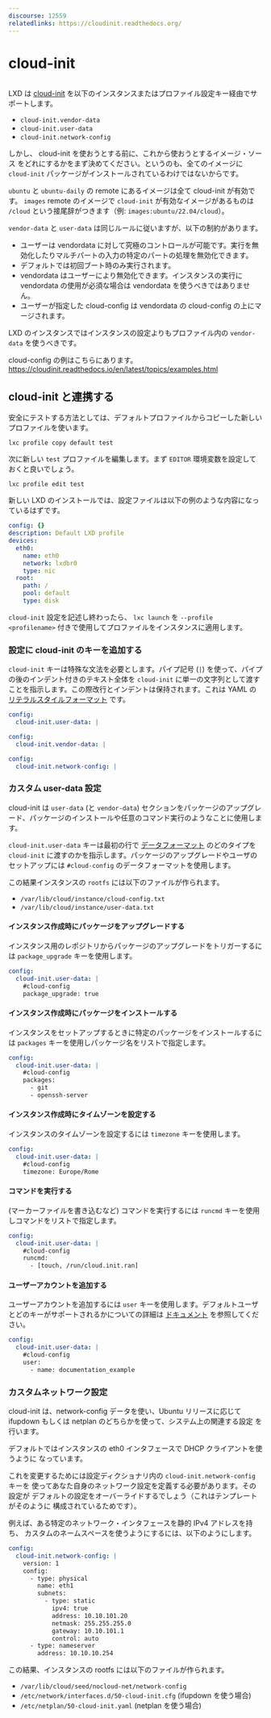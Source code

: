 ```yaml
---
discourse: 12559
relatedlinks: https://cloudinit.readthedocs.org/
---
```


# cloud-init

```{youtube} https://www.youtube.com/watch?v=8OCG15TAldI
```

LXD は [cloud-init](https://launchpad.net/cloud-init) を以下のインスタンスまたはプロファイル設定キー経由でサポートします。

* `cloud-init.vendor-data`
* `cloud-init.user-data`
* `cloud-init.network-config`

しかし、 cloud-init を使おうとする前に、これから使おうとするイメージ・ソース
をどれにするかをまず決めてください。というのも、全てのイメージに
`cloud-init` パッケージがインストールされているわけではないからです。

`ubuntu` と `ubuntu-daily` の remote にあるイメージは全て cloud-init が有効です。
`images` remote のイメージで `cloud-init` が有効なイメージがあるものは `/cloud` という接尾辞がつきます（例: `images:ubuntu/22.04/cloud`）。

`vendor-data` と `user-data` は同じルールに従いますが、以下の制約があります。

* ユーザーは vendordata に対して究極のコントロールが可能です。実行を無効化したりマルチパートの入力の特定のパートの処理を無効化できます。
* デフォルトでは初回ブート時のみ実行されます。
* vendordata はユーザーにより無効化できます。インスタンスの実行に vendordata の使用が必須な場合は vendordata を使うべきではありません。
* ユーザーが指定した cloud-config は vendordata の cloud-config の上にマージされます。

LXD のインスタンスではインスタンスの設定よりもプロファイル内の `vendor-data` を使うべきです。

cloud-config の例はこちらにあります。 https://cloudinit.readthedocs.io/en/latest/topics/examples.html

## cloud-init と連携する

安全にテストする方法としては、デフォルトプロファイルからコピーした新しいプロファイルを使います。

    lxc profile copy default test

次に新しい `test` プロファイルを編集します。まず `EDITOR` 環境変数を設定しておくと良いでしょう。

    lxc profile edit test

新しい LXD のインストールでは、設定ファイルは以下の例のような内容になっているはずです。

```yaml
config: {}
description: Default LXD profile
devices:
  eth0:
    name: eth0
    network: lxdbr0
    type: nic
  root:
    path: /
    pool: default
    type: disk
```

`cloud-init` 設定を記述し終わったら、 `lxc launch` を `--profile <profilename>` 付きで使用してプロファイルをインスタンスに適用します。

### 設定に cloud-init のキーを追加する

`cloud-init` キーは特殊な文法を必要とします。パイプ記号 (`|`) を使って、パイプの後のインデント付きのテキスト全体を `cloud-init` に単一の文字列として渡すことを指示します。この際改行とインデントは保持されます。これは YAML の [リテラルスタイルフォーマット](https://yaml.org/spec/1.2.2/#812-literal-style) です。

```yaml
config:
  cloud-init.user-data: |
```

```yaml
config:
  cloud-init.vendor-data: |
```

```yaml
config:
  cloud-init.network-config: |
```

### カスタム user-data 設定

cloud-init は `user-data` (と `vendor-data`) セクションをパッケージのアップグレード、パッケージのインストールや任意のコマンド実行のようなことに使用します。

`cloud-init.user-data` キーは最初の行で [データフォーマット](https://cloudinit.readthedocs.io/en/latest/topics/format.html) のどのタイプを `cloud-init` に渡すのかを指示します。パッケージのアップグレードやユーザのセットアップには `#cloud-config` のデータフォーマットを使用します。

この結果インスタンスの `rootfs` には以下のファイルが作られます。

* `/var/lib/cloud/instance/cloud-config.txt`
* `/var/lib/cloud/instance/user-data.txt`

#### インスタンス作成時にパッケージをアップグレードする
インスタンス用のレポジトリからパッケージのアップグレードをトリガーするには `package_upgrade` キーを使用します。

```yaml
config:
  cloud-init.user-data: |
    #cloud-config
    package_upgrade: true
```

#### インスタンス作成時にパッケージをインストールする
インスタンスをセットアップするときに特定のパッケージをインストールするには `packages` キーを使用しパッケージ名をリストで指定します。

```yaml
config:
  cloud-init.user-data: |
    #cloud-config
    packages:
      - git
      - openssh-server
```

#### インスタンス作成時にタイムゾーンを設定する
インスタンスのタイムゾーンを設定するには `timezone` キーを使用します。

```yaml
config:
  cloud-init.user-data: |
    #cloud-config
    timezone: Europe/Rome
```

#### コマンドを実行する
(マーカーファイルを書き込むなど) コマンドを実行するには `runcmd` キーを使用しコマンドをリストで指定します。

```yaml
config:
  cloud-init.user-data: |
    #cloud-config
    runcmd:
      - [touch, /run/cloud.init.ran]
```

#### ユーザーアカウントを追加する
ユーザーアカウントを追加するには `user` キーを使用します。デフォルトユーザとどのキーがサポートされるかについての詳細は [ドキュメント](https://cloudinit.readthedocs.io/en/latest/topics/examples.html#including-users-and-groups) を参照してください。

```yaml
config:
  cloud-init.user-data: |
    #cloud-config
    user:
      - name: documentation_example
```

### カスタムネットワーク設定

cloud-init は、network-config データを使い、Ubuntu リリースに応じて
ifupdown もしくは netplan のどちらかを使って、システム上の関連する設定
を行います。

デフォルトではインスタンスの eth0 インタフェースで DHCP クライアントを使うように
なっています。

これを変更するためには設定ディクショナリ内の `cloud-init.network-config` キーを
使ってあなた自身のネットワーク設定を定義する必要があります。その設定が
デフォルトの設定をオーバーライドするでしょう（これはテンプレートがそのように
構成されているためです）。

例えば、ある特定のネットワーク・インタフェースを静的 IPv4 アドレスを持ち、
カスタムのネームスペースを使うようにするには、以下のようにします。

```yaml
config:
  cloud-init.network-config: |
    version: 1
    config:
      - type: physical
        name: eth1
        subnets:
          - type: static
            ipv4: true
            address: 10.10.101.20
            netmask: 255.255.255.0
            gateway: 10.10.101.1
            control: auto
      - type: nameserver
        address: 10.10.10.254
```

この結果、インスタンスの rootfs には以下のファイルが作られます。

 * `/var/lib/cloud/seed/nocloud-net/network-config`
 * `/etc/network/interfaces.d/50-cloud-init.cfg` (ifupdown を使う場合)
 * `/etc/netplan/50-cloud-init.yaml` (netplan を使う場合)

